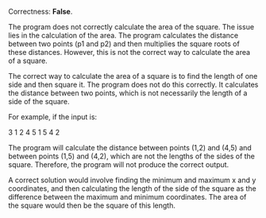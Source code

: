 Correctness: **False**.

The program does not correctly calculate the area of the square. The issue lies in the calculation of the area. The program calculates the distance between two points (p1 and p2) and then multiplies the square roots of these distances. However, this is not the correct way to calculate the area of a square.

The correct way to calculate the area of a square is to find the length of one side and then square it. The program does not do this correctly. It calculates the distance between two points, which is not necessarily the length of a side of the square.

For example, if the input is:

3
1 2
4 5
1 5
4 2

The program will calculate the distance between points (1,2) and (4,5) and between points (1,5) and (4,2), which are not the lengths of the sides of the square. Therefore, the program will not produce the correct output.

A correct solution would involve finding the minimum and maximum x and y coordinates, and then calculating the length of the side of the square as the difference between the maximum and minimum coordinates. The area of the square would then be the square of this length.